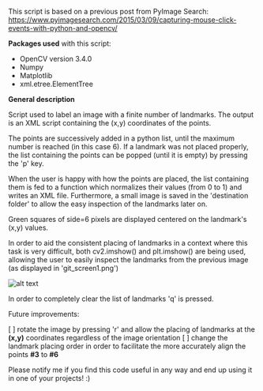 This script is based on a previous post from PyImage Search: https://www.pyimagesearch.com/2015/03/09/capturing-mouse-click-events-with-python-and-opencv/

**Packages used** with this script:
- OpenCV version 3.4.0
- Numpy
- Matplotlib
- xml.etree.ElementTree 

**General description**

Script used to label an image with a finite number of landmarks. The output is an XML script containing the (x,y) coordinates of the points.

The points are successively added in a python list, until the maximum number is reached (in this case 6).
If a landmark was not placed properly, the list containing the points can be popped (until it is empty) by pressing the 'p' key.

When the user is happy with how the points are placed, the list containing them is fed to a function which normalizes their values (from 0 to 1) and writes an XML file. Furthermore, a small image is saved in the 'destination folder' to allow the easy inspection of the landmarks later on. 

Green squares of side=6 pixels are displayed centered on the landmark's (x,y) values.

In order to aid the consistent placing of landmarks in a context where this task is very difficult, both cv2.imshow() and plt.imshow() are being used, allowing the user to easily inspect the landmarks from the previous image (as displayed in 'git_screen1.png')

![alt text](https://github.com/AdrianUng/place_labels/blob/master/git_screen1.png)

In order to completely clear the list of landmarks 'q' is pressed.

Future improvements:

[ ] rotate the image by pressing 'r' and allow the placing of landmarks at the **(x,y)** coordinates regardless of the image orientation
[ ] change the landmark placing order in order to facilitate the more accurately align the points **#3** to **#6**



Please notify me if you find this code useful in any way and end up using it in one of your projects! :)

